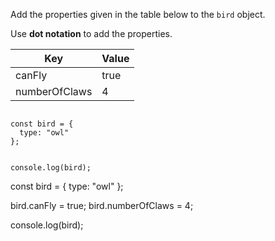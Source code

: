 Add the properties given
in the table below to
the `bird` object.

Use **dot notation** to add the properties.

| Key           | Value |
| ------------- | ----- |
| canFly        | true  |
| numberOfClaws | 4     |

<codeblock language="javascript" type="exercise" testMode="fixedInput">
<code>
const bird = {
  type: "owl"
};

console.log(bird);
</code>

<solution>
const bird = {
  type: "owl"
};

bird.canFly = true;
bird.numberOfClaws = 4;

console.log(bird);
</solution>
</codeblock>
